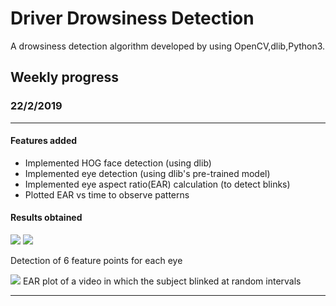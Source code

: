 # Driver Drowsiness Detection

A drowsiness detection algorithm developed by using OpenCV,dlib,Python3.


## Weekly progress

### 22/2/2019

---

#### Features added

- Implemented HOG face detection (using dlib)
- Implemented eye detection (using dlib's pre-trained model)
- Implemented eye aspect ratio(EAR) calculation (to detect blinks)
- Plotted EAR vs time to observe patterns

#### Results obtained

<img src='https://github.com/m0bi5/Driver-Drowsiness-Detection/Results/eye_detection1.png'>

<img src='https://github.com/m0bi5/Driver-Drowsiness-Detection/Results/eye_detection2.png'>

Detection of 6 feature points for each eye

<img src='https://github.com/m0bi5/Driver-Drowsiness-Detection/Results/EAR_plot.png'>
EAR plot of a video in which the subject blinked at random intervals

---
